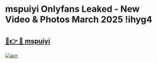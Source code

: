 # mspuiyi Onlyfans Leaked - New Video & Photos March 2025 !ihyg4

# <h2><a href="https://r2rv0q.iuczelnia.edu.pl?title=mspuiyi&ref=ihyg4">🔗👉 🔴 mspuiyi</a></h2>

[![acn](https://github.com/user-attachments/assets/0f9c940e-d8b0-45ae-aac7-cd30a18b3e1c)](https://r2rv0q.iuczelnia.edu.pl?title=mspuiyi&ref=ihyg4)


